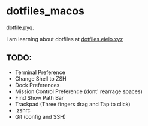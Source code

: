 # dotfiles_macos
dotfile.pyq.

I am learning about dotfiles at [dotfiles.eieio.xyz](http://dotfiles.eieio.xyz)


## TODO:
- Terminal Preference
- Change Shell to ZSH
- Dock Preferences
- Mission Control Preference (dont' rearrage spaces)
- Find Show Path Bar
- Trackpad (Three fingers drag and Tap to click)
- .zshrc
- Git (config and SSH)

